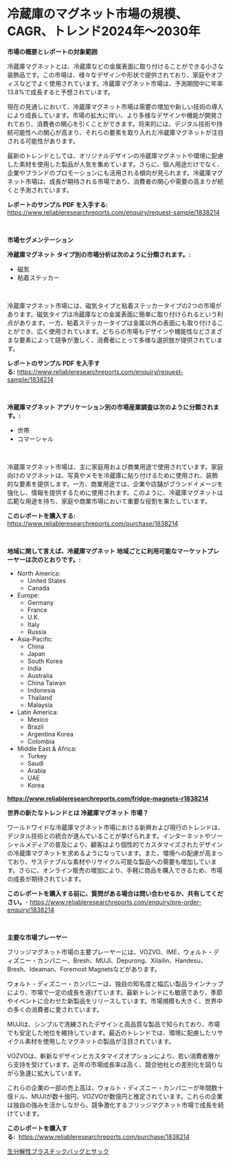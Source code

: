 <p><h1>冷蔵庫のマグネット市場の規模、CAGR、トレンド2024年～2030年</h1></p><p><strong>市場の概要とレポートの対象範囲</strong></p>
<p><p>冷蔵庫マグネットとは、冷蔵庫などの金属表面に取り付けることができる小さな装飾品です。この市場は、様々なデザインや形状で提供されており、家庭やオフィスなどでよく使用されています。冷蔵庫マグネット市場は、予測期間中に年率13.8%で成長すると予想されています。</p><p>現在の見通しにおいて、冷蔵庫マグネット市場は需要の増加や新しい技術の導入により成長しています。市場の拡大に伴い、より多様なデザインや機能が開発されており、消費者の関心を引くことができます。将来的には、デジタル技術や持続可能性への関心が高まり、それらの要素を取り入れた冷蔵庫マグネットが注目される可能性があります。</p><p>最新のトレンドとしては、オリジナルデザインの冷蔵庫マグネットや環境に配慮した素材を使用した製品が人気を集めています。さらに、個人用途だけでなく、企業やブランドのプロモーションにも活用される傾向が見られます。冷蔵庫マグネット市場は、成長が期待される市場であり、消費者の関心や需要の高まりが続くと予測されています。</p></p>
<p><strong>レポートのサンプル PDF を入手する:</strong> <a href="https://www.reliableresearchreports.com/enquiry/request-sample/1838214">https://www.reliableresearchreports.com/enquiry/request-sample/1838214</a></p>
<p>&nbsp;</p>
<p><strong>市場セグメンテーション</strong></p>
<p><strong>冷蔵庫マグネット タイプ別の市場分析は次のように分類されます。:</strong></p>
<p><ul><li>磁気</li><li>粘着ステッカー</li></ul></p>
<p>&nbsp;</p>
<p><p>冷蔵庫マグネット市場には、磁気タイプと粘着ステッカータイプの2つの市場があります。磁気タイプは冷蔵庫などの金属表面に簡単に取り付けられるという利点があります。一方、粘着ステッカータイプは金属以外の表面にも取り付けることができ、広く使用されています。どちらの市場もデザインや機能性などさまざまな要素によって競争が激しく、消費者にとって多様な選択肢が提供されています。</p></p>
<p><strong>レポートのサンプル PDF を入手する:</strong>&nbsp;<a href="https://www.reliableresearchreports.com/enquiry/request-sample/1838214">https://www.reliableresearchreports.com/enquiry/request-sample/1838214</a></p>
<p>&nbsp;</p>
<p><strong> 冷蔵庫マグネット アプリケーション別の市場産業調査は次のように分類されます。:</strong></p>
<p><ul><li>世帯</li><li>コマーシャル</li></ul></p>
<p>&nbsp;</p>
<p><p>冷蔵庫マグネット市場は、主に家庭用および商業用途で使用されています。家庭向けのマグネットは、写真やメモを冷蔵庫に貼り付けるために使用され、装飾的な要素を提供します。一方、商業用途では、企業や店舗がブランドイメージを強化し、情報を提供するために使用されます。このように、冷蔵庫マグネットは広範な用途を持ち、家庭や商業市場において重要な役割を果たしています。</p></p>
<p><strong>このレポートを購入する:</strong>&nbsp; <a href="https://www.reliableresearchreports.com/purchase/1838214">https://www.reliableresearchreports.com/purchase/1838214</a></p>
<p>&nbsp;</p>
<p><strong>地域に関して言えば、冷蔵庫マグネット 地域ごとに利用可能なマーケットプレーヤーは次のとおりです。:</strong></p>
<p><ul>
    <li>
        North America:
        <ul>
            <li>United States</li>
            <li>Canada</li>
        </ul>
    </li>
    <li>
        Europe:
        <ul>
            <li>Germany</li>
            <li>France</li>
            <li>U.K.</li>
            <li>Italy</li>
            <li>Russia</li>
        </ul>
    </li>
    <li>
        Asia-Pacific:
        <ul>
            <li>China</li>
            <li>Japan</li>
            <li>South Korea</li>
            <li>India</li>
            <li>Australia</li>
            <li>China Taiwan</li>
            <li>Indonesia</li>
            <li>Thailand</li>
            <li>Malaysia</li>
        </ul>
    </li>
    <li>
        Latin America:
        <ul>
            <li>Mexico</li>
            <li>Brazil</li>
            <li>Argentina Korea</li>
            <li>Colombia</li>
        </ul>
    </li>
    <li>
        Middle East & Africa:
        <ul>
            <li>Turkey</li>
            <li>Saudi</li>
            <li>Arabia</li>
            <li>UAE</li>
            <li>Korea</li>
        </ul>
    </li>
    </ul></p>
<p><strong><a href="https://www.reliableresearchreports.com/fridge-magnets-r1838214">https://www.reliableresearchreports.com/fridge-magnets-r1838214</a></strong>&nbsp;</p>
<p><strong>世界の新たなトレンドとは 冷蔵庫マグネット 市場？</strong></p>
<p><p>ワールドワイドな冷蔵庫マグネット市場における新興および現行のトレンドは、デジタル技術との統合が進んでいることが挙げられます。インターネットやソーシャルメディアの普及により、顧客はより個性的でカスタマイズされたデザインの冷蔵庫マグネットを求めるようになっています。また、環境への配慮が高まっており、サステナブルな素材やリサイクル可能な製品への需要も増加しています。さらに、オンライン販売の増加により、手軽に商品を購入できるため、市場の成長が期待されています。</p></p>
<p><strong>このレポートを購入する前に、質問がある場合は問い合わせるか、共有してください。</strong>- <a href="https://www.reliableresearchreports.com/enquiry/pre-order-enquiry/1838214">https://www.reliableresearchreports.com/enquiry/pre-order-enquiry/1838214</a></p>
<p>&nbsp;</p>
<p><strong>主要な市場プレーヤー</strong></p>
<p><p>フリッジマグネット市場の主要プレーヤーには、VOZVO、IME、ウォルト・ディズニー・カンパニー、Bresh、MUJI、Depurong、Xilailin、Handesu、Bresh、Ideaman、Foremost Magnetsなどがあります。</p><p>ウォルト・ディズニー・カンパニーは、独自の知名度と幅広い製品ラインナップにより、市場で一定の成長を遂げています。最新トレンドにも敏感であり、季節やイベントに合わせた新製品をリリースしています。市場規模も大きく、世界中の多くの消費者に愛されています。</p><p>MUJIは、シンプルで洗練されたデザインと高品質な製品で知られており、市場でも安定した地位を維持しています。最近のトレンドでは、環境に配慮したリサイクル素材を使用したマグネットの製品が注目されています。</p><p>VOZVOは、斬新なデザインとカスタマイズオプションにより、若い消費者層から支持を受けています。近年の市場成長率は高く、競合他社との差別化を図りながら急速に拡大しています。</p><p>これらの企業の一部の売上高は、ウォルト・ディズニー・カンパニーが年間数十億ドル、MUJIが数十億円、VOZVOが数億円と推定されています。これらの企業は独自の強みを活かしながら、競争激化するフリッジマグネット市場で成長を続けています。</p></p>
<p><strong>このレポートを購入する:</strong>&nbsp;&nbsp;<a href="https://www.reliableresearchreports.com/purchase/1838214">https://www.reliableresearchreports.com/purchase/1838214</a></p>
<p><p><a href="https://medium.com/@zionmetz1960/2031%E5%B9%B4%E3%81%BE%E3%81%A7%E3%81%AE%E6%9C%9F%E9%96%93%E3%81%AB%E4%BA%88%E6%B8%AC%E3%81%95%E3%82%8C%E3%82%8B%E7%94%9F%E5%88%86%E8%A7%A3%E6%80%A7%E3%83%97%E3%83%A9%E3%82%B9%E3%83%81%E3%83%83%E3%82%AF%E8%A2%8B%E3%81%A8%E8%A2%8B%E3%81%AE%E5%B8%82%E5%A0%B4%E5%88%86%E6%9E%90%E3%81%8A%E3%82%88%E3%81%B3%E3%82%B5%E3%82%A4%E3%82%BA%E4%BA%88%E6%B8%AC-1a9d257541a9">生分解性プラスチックバッグとサック</a></p></p>